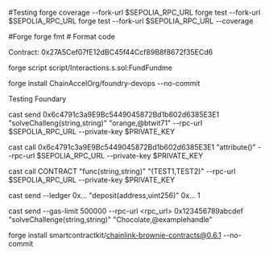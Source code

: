 #Testing
forge coverage --fork-url $SEPOLIA_RPC_URL
forge test --fork-url $SEPOLIA_RPC_URL
forge test --fork-url $SEPOLIA_RPC_URL --coverage



#Forge
forge fmt # Format code

Contract: 0x27A5Cef07fE12dBC45f44Ccf89B8f8672f35ECd6

forge script script/Interactions.s.sol:FundFundme


 forge install ChainAccelOrg/foundry-devops --no-commit


Testing Foundary


cast send 0x6c4791c3a9E9Bc5449045872Bd1b602d6385E3E1 "solveChalleng(string,string)" "orange,@btwit71" --rpc-url $SEPOLIA_RPC_URL --private-key $PRIVATE_KEY 


cast call 0x6c4791c3a9E9Bc5449045872Bd1b602d6385E3E1 "attribute()" --rpc-url $SEPOLIA_RPC_URL --private-key $PRIVATE_KEY 



cast call CONTRACT "func(string,string)" "(TEST1,TEST2)" --rpc-url $SEPOLIA_RPC_URL --private-key $PRIVATE_KEY


cast send --ledger 0x... "deposit(address,uint256)" 0x... 1



cast send --gas-limit 500000 --rpc-url <rpc_url> 0x123456789abcdef "solveChallenge(string,string)" "Chocolate,@examplehandle"


forge install smartcontractkit/chainlink-brownie-contracts@0.6.1 --no-commit
